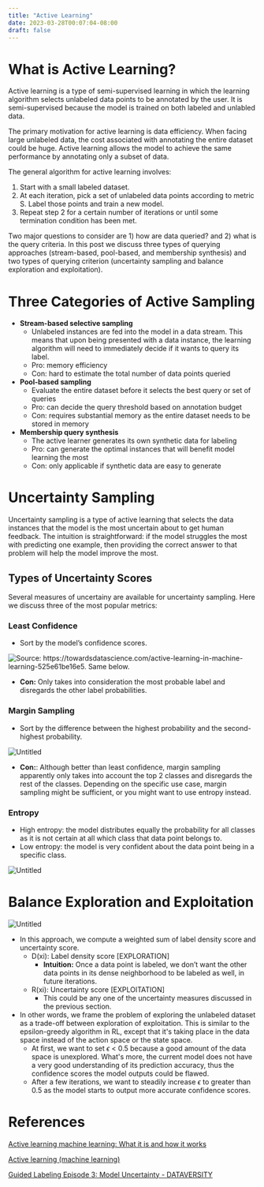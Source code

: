 ```yaml
---
title: "Active Learning"
date: 2023-03-28T00:07:04-08:00
draft: false
---
```


# What is Active Learning?

Active learning is a type of semi-supervised learning in which the learning algorithm selects unlabeled data points to be annotated by the user. It is semi-supervised because the model is trained on both labeled and unlabled data. 

The primary motivation for active learning is data efficiency. When facing large unlabeled data, the cost associated with annotating the entire dataset could be huge. Active learning allows the model to achieve the same performance by annotating only a subset of data.

The general algorithm for active learning involves:
1. Start with a small labeled dataset.
2. At each iteration, pick a set of unlabeled data points according to metric S. Label those points and train a new model.
3. Repeat step 2 for a certain number of iterations or until some termination condition has been met.

Two major questions to consider are 1) how are data queried? and 2) what is the query criteria. In this post we discuss three types of querying approaches (stream-based, pool-based, and membership synthesis) and two types of querying criterion (uncertainty sampling and balance exploration and exploitation).

# Three Categories of Active Sampling

- **Stream-based selective sampling**
    - Unlabeled instances are fed into the model in a data stream. This means that upon being presented with a data instance, the learning algorithm will need to immediately decide if it wants to query its label.
    - Pro: memory efficiency
    - Con: hard to estimate the total number of data points queried
- **Pool-based sampling**
    - Evaluate the entire dataset before it selects the best query or set of queries
    - Pro: can decide the query threshold based on annotation budget
    - Con: requires substantial memory as the entire dataset needs to be stored in memory 
- **Membership query synthesis**
    - The active learner generates its own synthetic data for labeling
    - Pro: can generate the optimal instances that will benefit model learning the most
    - Con: only applicable if synthetic data are easy to generate 

# Uncertainty Sampling

Uncertainty sampling is a type of active learning that selects the data instances that the model is the most uncertain about to get human feedback. The intuition is straightforward: if the model struggles the most with predicting one example, then providing the correct answer to that problem will help the model improve the most. 

## Types of Uncertainty Scores

Several measures of uncertainy are available for uncertainty sampling. Here we discuss three of the most popular metrics:

### Least Confidence

- Sort by the model’s confidence scores.

![Source: https://towardsdatascience.com/active-learning-in-machine-learning-525e61be16e5. Same below.](Active%20Learning%20c3e79bd0e5624b6aa536f2b85085e0b9/Untitled.png)

- **Con:** Only takes into consideration the most probable label and disregards the other label probabilities.

### Margin Sampling

- Sort by the difference between the highest probability and the second-highest probability.

![Untitled](Active%20Learning%20c3e79bd0e5624b6aa536f2b85085e0b9/Untitled%201.png)

- **Con:**: Although better than least confidence, margin sampling apparently only takes into account the top 2 classes and disregards the rest of the classes. Depending on the specific use case, margin sampling might be sufficient, or you might want to use entropy instead. 

### Entropy

- High entropy: the model distributes equally the probability for all classes as it is not certain at all which class that data point belongs to.
- Low entropy: the model is very confident about the data point being in a specific class.

![Untitled](Active%20Learning%20c3e79bd0e5624b6aa536f2b85085e0b9/Untitled%202.png)

# **Balance Exploration and Exploitation**

![Untitled](Active%20Learning%20c3e79bd0e5624b6aa536f2b85085e0b9/Untitled%203.png)

- In this approach, we compute a weighted sum of label density score and uncertainty score.
	- D(xi): Label density score [EXPLORATION]
    	- **Intuition:** Once a data point is labeled, we don’t want the other data points in its dense neighborhood to be labeled as well, in future iterations.
	- R(xi): Uncertainty score [EXPLOITATION]
		- This could be any one of the uncertainty measures discussed in the previous section. 
- In other words, we frame the problem of exploring the unlabeled dataset as a trade-off between exploration of exploitation. This is similar to the epsilon-greedy algorithm in RL, except that it's taking place in the data space instead of the action space or the state space. 
    - At first, we want to set $\epsilon$ < 0.5 because a good amount of the data space is unexplored. What's more, the current model does not have a very good understanding of its prediction accuracy, thus the confidence scores the model outputs could be flawed.
    - After a few iterations, we want to steadily increase $\epsilon$ to greater than 0.5 as the model starts to output more accurate confidence scores. 

# References

[](https://towardsdatascience.com/active-learning-in-machine-learning-525e61be16e5)

[Active learning machine learning: What it is and how it works](https://www.datarobot.com/blog/active-learning-machine-learning/)

[Active learning (machine learning)](https://en.wikipedia.org/wiki/Active_learning_(machine_learning))

[Guided Labeling Episode 3: Model Uncertainty - DATAVERSITY](https://www.dataversity.net/guided-labeling-episode-3-model-uncertainty/)
